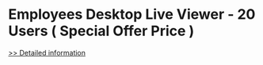 # Employees Desktop Live Viewer - 20 Users ( Special Offer Price )
[>> Detailed information](https://secure.element5.com/esales/product.html?productid=300773578&affiliateid=200057808)